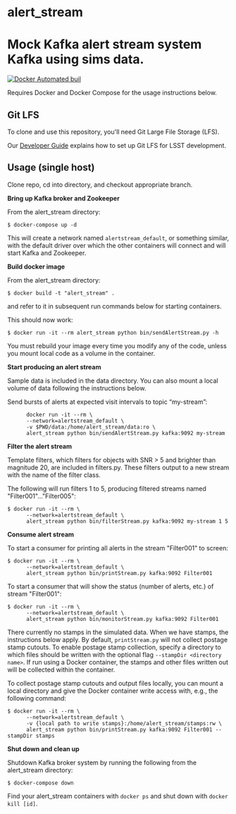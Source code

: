 alert_stream
============

Mock Kafka alert stream system Kafka using sims data.
=======
[![Docker Automated buil](https://img.shields.io/docker/automated/mtpatter/alert_stream.svg)](https://hub.docker.com/r/mtpatter/alert_stream/)

Requires Docker and Docker Compose for the usage instructions below.

Git LFS
-------

To clone and use this repository, you'll need Git Large File Storage (LFS).

Our [Developer Guide](https://developer.lsst.io/tools/git_lfs.html)
explains how to set up Git LFS for LSST development.

Usage (single host)
-------------------

Clone repo, cd into directory, and checkout appropriate branch.

**Bring up Kafka broker and Zookeeper**

From the alert_stream directory:

```
$ docker-compose up -d
```

This will create a network named `alertstream_default`, or something similar, with the default driver over which the other containers will connect and will start Kafka and Zookeeper.

**Build docker image**

From the alert_stream directory:

```
$ docker build -t "alert_stream" .
```

and refer to it in subsequent run commands below for starting containers.

This should now work:

```
$ docker run -it --rm alert_stream python bin/sendAlertStream.py -h
```

You must rebuild your image every time you modify any of the code,
unless you mount local code as a volume in the container.

**Start producing an alert stream**

Sample data is included in the data directory.
You can also mount a local volume of data following the instructions below.

Send bursts of alerts at expected visit intervals to topic “my-stream”:

```
      docker run -it --rm \
      --network=alertstream_default \
      -v $PWD/data:/home/alert_stream/data:ro \
      alert_stream python bin/sendAlertStream.py kafka:9092 my-stream
```

**Filter the alert stream**

Template filters, which filters for objects with SNR > 5 and brighter than magnitude
20, are included in filters.py.  These filters output to a new stream with the
name of the filter class.

The following will run filters 1 to 5, producing filtered streams named
"Filter001"..."Filter005":

```
$ docker run -it --rm \
      --network=alertstream_default \
      alert_stream python bin/filterStream.py kafka:9092 my-stream 1 5
```

**Consume alert stream**

To start a consumer for printing all alerts in the stream "Filter001" to screen:

```
$ docker run -it --rm \
      --network=alertstream_default \
      alert_stream python bin/printStream.py kafka:9092 Filter001
```

To start a consumer that will show the status (number of alerts, etc.)
of stream "Filter001":

```
$ docker run -it --rm \
      --network=alertstream_default \
      alert_stream python bin/monitorStream.py kafka:9092 Filter001
```

There currently no stamps in the simulated data.  When we have stamps, the
instructions below apply.
By default, `printStream.py` will not collect postage stamp cutouts.
To enable postage stamp collection, specify a directory to which files should be written with the optional flag `--stampDir <directory name>`.
If run using a Docker container, the stamps and other files written out will be collected within the container.

To collect postage stamp cutouts and output files locally, you can mount a local directory and give the Docker container write access with, e.g., the following command:

```
$ docker run -it --rm \
      --network=alertstream_default \
      -v {local path to write stamps}:/home/alert_stream/stamps:rw \
      alert_stream python bin/printStream.py kafka:9092 Filter001 --stampDir stamps
```

**Shut down and clean up**

Shutdown Kafka broker system by running the following from the alert_stream directory:

```
$ docker-compose down
```

Find your alert_stream containers with `docker ps` and shut down with `docker kill [id]`.
